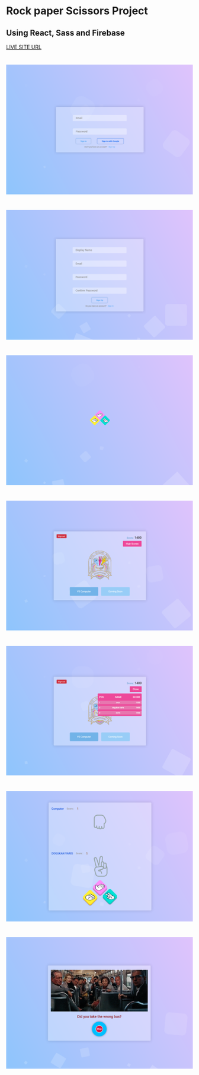 # Rock paper Scissors Project

## Using React, Sass and Firebase

[LIVE SITE URL](https://rock-paper-scissors-dova.web.app/)

#

![](images/signIn.png)

#

![](images/signUp.png)

#

![](images/animation.png)

#

![](images/menu.png)

#

![](images/openScores.png)

#

![](images/Game.png)

#

![](images/Error.png)

